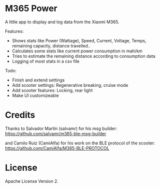 M365 Power
=====

A little app to display and log data from the Xiaomi M365.

Features:
* Shows stats like Power (Wattage), Speed, Current, Voltage, Temps, remaining capacity, distance travelled..
* Calculates some stats like current power consumption in mah/km
* Tries to estimate the remaining distance according to consumption data
* Logging of most stats in a csv file

Todo:
* Finish and extend settings 
* Add scooter settings: Regenerative breaking, cruise mode 
* Add scooter features: Locking, rear light 
* Make UI customizeable

 
# Credits

Thanks to Salvador Martín (salvamr) for his msg builder: https://github.com/salvamr/m365-ble-msg-builder

and Camilo Ruiz (CamiAlfa) for his work on the BLE protocol of the scooter: https://github.com/CamiAlfa/M365-BLE-PROTOCOL

# License

Apache License Version 2.  
